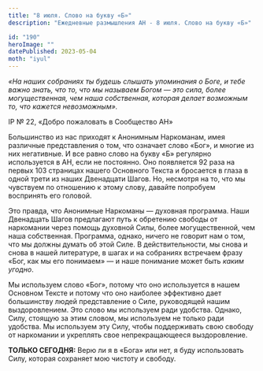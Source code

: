 ```yaml
---
title: "8 июля. Слово на букву «Б»"
description: "Ежедневные размышления АН - 8 июля. Слово на букву «Б»"

id: "190"
heroImage: ""
datePublished: 2023-05-04
moth: "iyul"
---
```


_«На наших собраниях ты будешь слышать упоминания о Боге, и тебе важно знать,
что то, что мы называем Богом — это сила, более могущественная, чем наша
собственная, которая делает возможным то, что кажется невозможным»._

IP № 22, «Добро пожаловать в Сообщество АН»

Большинство из нас приходят к Анонимным Наркоманам, имея различные
представления о том, что означает слово «Бог», и многие из них негативные. И
все равно слово на букву «Б» регулярно используется в АН, если не постоянно.
Оно появляется 92 раза на первых 103 страницах нашего Основного Текста и
бросается в глаза в одной трети из наших Двенадцати Шагов. Но, несмотря на то,
что мы чувствуем по отношению к этому слову, давайте попробуем воспринять его
головой.

Это правда, что Анонимные Наркоманы — духовная программа. Наши Двенадцать
Шагов предлагают путь к обретению свободы от наркомании через помощь духовной
Силы, более могущественной, чем наша собственная. Программа, однако, ничего не
говорит нам о том, что мы должны думать об этой Силе. В действительности, мы
снова и снова в нашей литературе, в шагах и на собраниях встречаем фразу «Бог,
как мы его понимаем» — и наше понимание может быть _каким угодно_.

Мы используем слово «Бог», потому что оно используется в нашем Основном Тексте
и потому что оно наиболее эффективно дает большинству людей представление о
Силе, руководящей нашим выздоровлением. Это слово мы используем ради удобства.
Однако, Силу, стоящую за этим словом, мы используем не только ради удобства.
Мы используем эту Силу, чтобы поддерживать свою свободу от наркомании и
укреплять свое непрекращающееся выздоровление.

**ТОЛЬКО СЕГОДНЯ:** Верю ли я в «Бога» или нет, я буду использовать Силу,
которая сохраняет мою чистоту и свободу.
